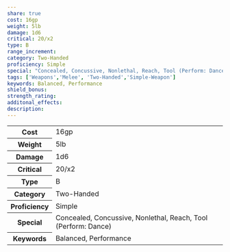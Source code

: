 ```yaml
---
share: true
cost: 16gp
weight: 5lb
damage: 1d6
critical: 20/x2
type: B
range_increment:
category: Two-Handed
proficiency: Simple
special: "Concealed, Concussive, Nonlethal, Reach, Tool (Perform: Dance)"
tags: ['Weapons','Melee', 'Two-Handed','Simple-Weapon']
keywords: Balanced, Performance
shield_bonus:
strength_rating:
additonal_effects:
description:
---
```

<p><span style="overflow-x: auto;"><table><tbody><tr><th>Cost</th><td>16gp</td></tr><tr><th>Weight</th><td>5lb</td></tr><tr><th>Damage</th><td>1d6</td></tr><tr><th>Critical</th><td>20/x2</td></tr><tr><th>Type</th><td>B</td></tr><tr><th>Category</th><td>Two-Handed</td></tr><tr><th>Proficiency</th><td>Simple</td></tr><tr><th>Special</th><td>Concealed, Concussive, Nonlethal, Reach, Tool (Perform: Dance)</td></tr><tr><th>Keywords</th><td>Balanced, Performance</td></tr></tbody></table></span></p>
